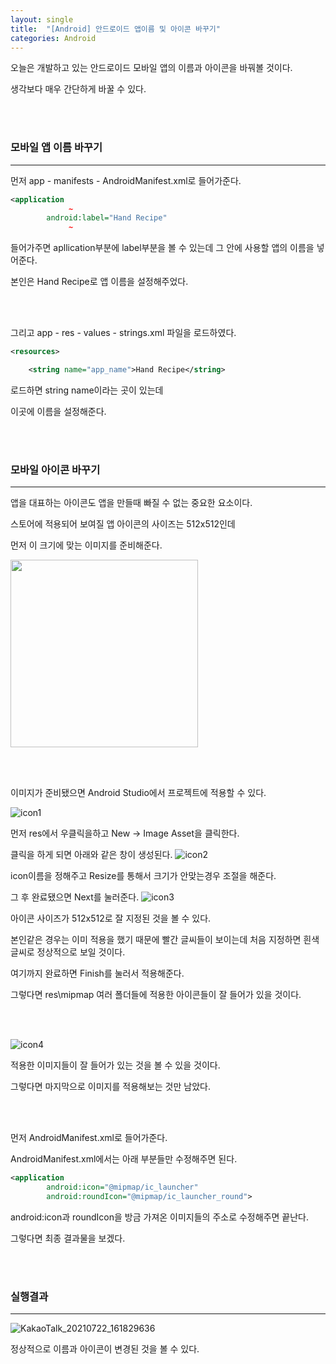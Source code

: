 ```yaml
---
layout: single
title:  "[Android] 안드로이드 앱이름 및 아이콘 바꾸기"
categories: Android
---
```


오늘은 개발하고 있는 안드로이드 모바일 앱의 이름과 아이콘을 바꿔볼 것이다.

생각보다 매우 간단하게 바꿀 수 있다.

 <br/><br/>

  

### 모바일 앱 이름 바꾸기

---

먼저 app - manifests - AndroidManifest.xml로 들어가준다.

```xml
<application
             ~
        android:label="Hand Recipe"
             ~
```

들어가주면 apllication부분에 label부분을 볼 수 있는데 그 안에 사용할 앱의 이름을 넣어준다.

본인은 Hand Recipe로 앱 이름을 설정해주었다.

<br/><br/>

그리고 app - res - values - strings.xml 파일을 로드하였다.

```xml
<resources>

    <string name="app_name">Hand Recipe</string>
```

로드하면 string name이라는 곳이 있는데 

<string name="app_name">이곳에 이름을 설정해준다.</string>

<br/><br/>



### 모바일 아이콘 바꾸기

---

앱을 대표하는 아이콘도 앱을 만들때 빠질 수 없는 중요한 요소이다.

스토어에 적용되어 보여질 앱 아이콘의 사이즈는 512x512인데 

먼저 이 크기에 맞는 이미지를 준비해준다.

<img src="https://user-images.githubusercontent.com/69960282/126602703-cd674128-6e4c-499c-942d-b436d973ea72.png" width="300">

 <br/><br/>

이미지가 준비됐으면 Android Studio에서 프로젝트에 적용할 수 있다.

![icon1](https://user-images.githubusercontent.com/69960282/126602735-0ed00e9d-3505-460a-a2a6-5bef81dff016.png)

먼저 res에서 우클릭을하고 New -> Image Asset을 클릭한다.

클릭을 하게 되면 아래와 같은 창이 생성된다.
![icon2](https://user-images.githubusercontent.com/69960282/126602742-07907a99-2a87-4a3e-9510-5a14e54817ab.png)

icon이름을 정해주고 Resize를 통해서 크기가 안맞는경우 조절을 해준다.

그 후 완료됐으면 Next를 눌러준다.
![icon3](https://user-images.githubusercontent.com/69960282/126602755-112ae50a-2731-4130-ba11-d878a1203da8.png)

아이콘 사이즈가 512x512로 잘 지정된 것을 볼 수 있다.

본인같은 경우는 이미 적용을 했기 때문에 빨간 글씨들이 보이는데 처음 지정하면 흰색글씨로 정상적으로 보일 것이다.




여기까지 완료하면 Finish를 눌러서 적용해준다.

그렇다면 res\mipmap 여러 폴더들에 적용한 아이콘들이 잘 들어가 있을 것이다.

 <br/><br/>

![icon4](https://user-images.githubusercontent.com/69960282/126602776-7f992482-623f-4522-b04c-ea42c50e5efd.png)

적용한 이미지들이 잘 들어가 있는 것을 볼 수 있을 것이다.

그렇다면 마지막으로 이미지를 적용해보는 것만 남았다.

 <br/><br/>

먼저 AndroidManifest.xml로 들어가준다.

AndroidManifest.xml에서는 아래 부분들만 수정해주면 된다.

```xml
<application
        android:icon="@mipmap/ic_launcher"
        android:roundIcon="@mipmap/ic_launcher_round">
```

android:icon과 roundIcon을 방금 가져온 이미지들의 주소로 수정해주면 끝난다.

그렇다면 최종 결과물을 보겠다.

  <br/><br/>

### 실행결과

---

![KakaoTalk_20210722_161829636](https://user-images.githubusercontent.com/69960282/126602790-2390bde3-05a8-40c8-82c6-81817383ebfd.jpg)

정상적으로 이름과 아이콘이 변경된 것을 볼 수 있다.
